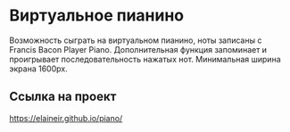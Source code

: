 # Виртуальное пианино
Возможность сыграть на виртуальном пианино, ноты записаны с Francis Bacon Player Piano. Дополнительная функция запоминает и проигрывает последовательность нажатых нот.
Минимальная ширина экрана 1600px.

## Ссылка на проект
https://elaineir.github.io/piano/